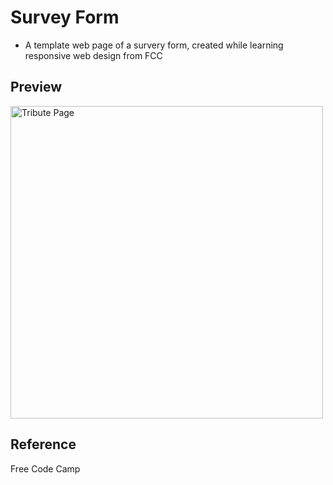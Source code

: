 # Survey Form

- A template web page of a survery form, created while learning responsive web design from FCC

## Preview
[<img src="https://github.com/imsatyasaiteja/Survey_form/assets/85508314/b9dd3835-d86a-49cc-9981-e86f2fc55213" width="500" alt="Tribute Page">](https://imsatyasaiteja.github.io/Survey_form/)

## Reference
Free Code Camp
